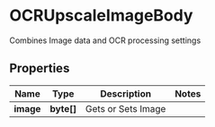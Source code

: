

# OCRUpscaleImageBody

Combines Image data and OCR processing settings

## Properties

| Name | Type | Description | Notes |
|------------ | ------------- | ------------- | -------------|
|**image** | **byte[]** | Gets or Sets Image |  |



